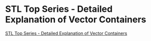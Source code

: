 # STL Top Series - Detailed Explanation of Vector Containers
[STL Top Series - Detailed Explanation of Vector Containers](https://aiwithcloud.com/2022/09/16/stl_top_series___detailed_explanation_of_vector_containers/)